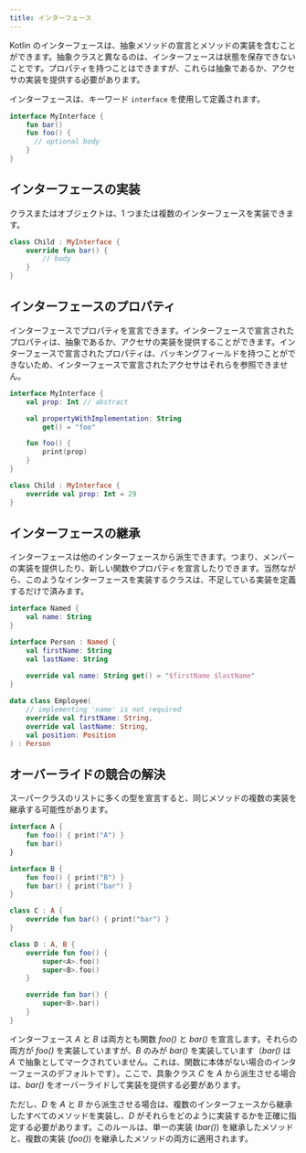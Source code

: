 ```yaml
---
title: インターフェース
---
```

Kotlin のインターフェースは、抽象メソッドの宣言とメソッドの実装を含むことができます。抽象クラスと異なるのは、インターフェースは状態を保存できないことです。プロパティを持つことはできますが、これらは抽象であるか、アクセサの実装を提供する必要があります。

インターフェースは、キーワード `interface` を使用して定義されます。

```kotlin
interface MyInterface {
    fun bar()
    fun foo() {
      // optional body
    }
}
```

## インターフェースの実装

クラスまたはオブジェクトは、1 つまたは複数のインターフェースを実装できます。

```kotlin
class Child : MyInterface {
    override fun bar() {
        // body
    }
}
```

## インターフェースのプロパティ

インターフェースでプロパティを宣言できます。インターフェースで宣言されたプロパティは、抽象であるか、アクセサの実装を提供することができます。インターフェースで宣言されたプロパティは、バッキングフィールドを持つことができないため、インターフェースで宣言されたアクセサはそれらを参照できません。

```kotlin
interface MyInterface {
    val prop: Int // abstract

    val propertyWithImplementation: String
        get() = "foo"

    fun foo() {
        print(prop)
    }
}

class Child : MyInterface {
    override val prop: Int = 29
}
```

## インターフェースの継承

インターフェースは他のインターフェースから派生できます。つまり、メンバーの実装を提供したり、新しい関数やプロパティを宣言したりできます。当然ながら、このようなインターフェースを実装するクラスは、不足している実装を定義するだけで済みます。

```kotlin
interface Named {
    val name: String
}

interface Person : Named {
    val firstName: String
    val lastName: String
    
    override val name: String get() = "$firstName $lastName"
}

data class Employee(
    // implementing 'name' is not required
    override val firstName: String,
    override val lastName: String,
    val position: Position
) : Person
```

## オーバーライドの競合の解決

スーパークラスのリストに多くの型を宣言すると、同じメソッドの複数の実装を継承する可能性があります。

```kotlin
interface A {
    fun foo() { print("A") }
    fun bar()
}

interface B {
    fun foo() { print("B") }
    fun bar() { print("bar") }
}

class C : A {
    override fun bar() { print("bar") }
}

class D : A, B {
    override fun foo() {
        super<A>.foo()
        super<B>.foo()
    }

    override fun bar() {
        super<B>.bar()
    }
}
```

インターフェース *A* と *B* は両方とも関数 *foo()* と *bar()* を宣言します。それらの両方が *foo()* を実装していますが、*B* のみが *bar()* を実装しています（*bar()* は *A* で抽象としてマークされていません。これは、関数に本体がない場合のインターフェースのデフォルトです）。ここで、具象クラス *C* を *A* から派生させる場合は、*bar()* をオーバーライドして実装を提供する必要があります。

ただし、*D* を *A* と *B* から派生させる場合は、複数のインターフェースから継承したすべてのメソッドを実装し、*D* がそれらをどのように実装するかを正確に指定する必要があります。このルールは、単一の実装 (*bar()*) を継承したメソッドと、複数の実装 (*foo()*) を継承したメソッドの両方に適用されます。